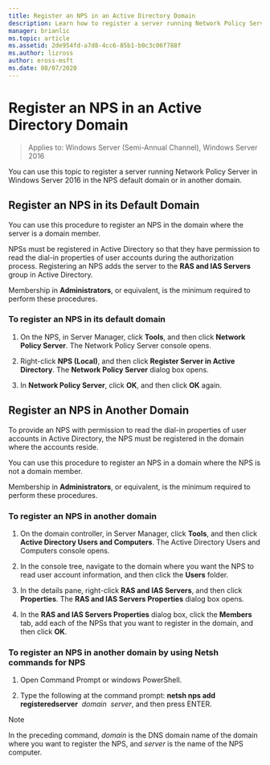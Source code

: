 ```yaml
---
title: Register an NPS in an Active Directory Domain
description: Learn how to register a server running Network Policy Server in Windows Server 2016 in the NPS default domain or in another domain.
manager: brianlic
ms.topic: article
ms.assetid: 2de954fd-a7d8-4cc6-85b1-b0c3c06f788f
ms.author: lizross
author: eross-msft
ms.date: 08/07/2020
---
```


# Register an NPS in an Active Directory Domain

>Applies to: Windows Server (Semi-Annual Channel), Windows Server 2016

You can use this topic to register a server running Network Policy Server in Windows Server 2016 in the NPS default domain or in another domain.

## Register an NPS in its Default Domain

You can use this procedure to register an NPS in the domain where the server is a domain member.

NPSs must be registered in Active Directory so that they have permission to read the dial-in properties of user accounts during the authorization process. Registering an NPS adds the server to the **RAS and IAS Servers** group in Active Directory.

Membership in **Administrators**, or equivalent, is the minimum required to perform these procedures.

### To register an NPS in its default domain


1. On the NPS, in Server Manager, click **Tools**, and then click **Network Policy Server**. The Network Policy Server console opens.

2. Right-click **NPS (Local)**, and then click **Register Server in Active Directory**. The **Network Policy Server** dialog box opens.

3. In **Network Policy Server**, click **OK**, and then click **OK** again.

## Register an NPS in Another Domain

To provide an NPS with permission to read the dial-in properties of user accounts in Active Directory, the NPS must be registered in the domain where the accounts reside.

You can use this procedure to register an NPS in a domain where the NPS is not a domain member.

Membership in **Administrators**, or equivalent, is the minimum required to perform these procedures.

### To register an NPS in another domain

1. On the domain controller, in Server Manager, click **Tools**, and then click **Active Directory Users and Computers**. The Active Directory Users and Computers console opens.

2. In the console tree, navigate to the domain where you want the NPS to read user account information, and then click the **Users** folder.

3. In the details pane, right-click **RAS and IAS Servers**, and then click **Properties**. The **RAS and IAS Servers Properties** dialog box opens.

4. In the **RAS and IAS Servers Properties** dialog box, click the **Members** tab, add each of the NPSs that you want to register in the domain, and then click **OK**.


### To register an NPS in another domain by using Netsh commands for NPS

1. Open Command Prompt or windows PowerShell.

2. Type the following at the command prompt: **netsh nps add registeredserver** &nbsp;*domain* &nbsp;*server*, and then press ENTER.

>[!NOTE]
>In the preceding command, *domain* is the DNS domain name of the domain where you want to register the NPS, and *server* is the name of the NPS computer.

